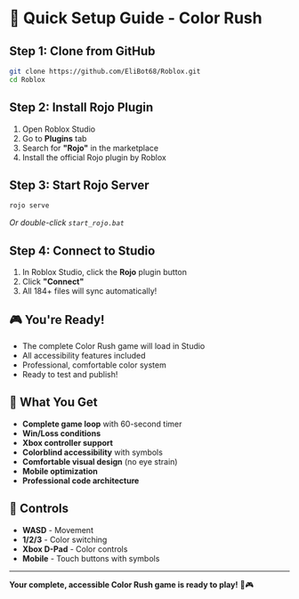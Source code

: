 # 🚀 Quick Setup Guide - Color Rush

## Step 1: Clone from GitHub
```bash
git clone https://github.com/EliBot68/Roblox.git
cd Roblox
```

## Step 2: Install Rojo Plugin
1. Open Roblox Studio
2. Go to **Plugins** tab
3. Search for **"Rojo"** in the marketplace  
4. Install the official Rojo plugin by Roblox

## Step 3: Start Rojo Server
```bash
rojo serve
```
*Or double-click `start_rojo.bat`*

## Step 4: Connect to Studio
1. In Roblox Studio, click the **Rojo** plugin button
2. Click **"Connect"** 
3. All 184+ files will sync automatically!

## 🎮 You're Ready!
- The complete Color Rush game will load in Studio
- All accessibility features included
- Professional, comfortable color system
- Ready to test and publish!

## 🔧 What You Get
- **Complete game loop** with 60-second timer
- **Win/Loss conditions** 
- **Xbox controller support**
- **Colorblind accessibility** with symbols
- **Comfortable visual design** (no eye strain)
- **Mobile optimization**
- **Professional code architecture**

## 📱 Controls
- **WASD** - Movement
- **1/2/3** - Color switching  
- **Xbox D-Pad** - Color controls
- **Mobile** - Touch buttons with symbols

---

**Your complete, accessible Color Rush game is ready to play!** 🌈🎮
